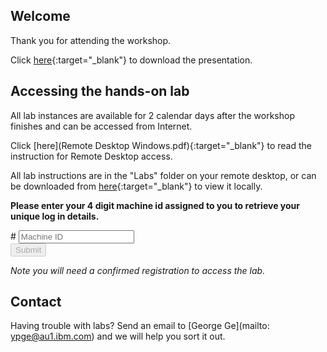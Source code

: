 <script src="https://ajax.googleapis.com/ajax/libs/jquery/3.1.0/jquery.min.js"></script>
<script src="./core-min.js"></script>
<script src="./md5-min.js"></script>
<script src="./wildfire-labs.js"></script>
<link href="https://cdn.jsdelivr.net/npm/bootstrap@5.1.0/dist/css/bootstrap.min.css" rel="stylesheet" integrity="sha384-KyZXEAg3QhqLMpG8r+8fhAXLRk2vvoC2f3B09zVXn8CA5QIVfZOJ3BCsw2P0p/We" crossorigin="anonymous">

## Welcome

Thank you for attending the workshop. 
  
Click [here](https://github.com/ibmgeorge/cics-devops-2022/presentations){:target="_blank"} to download the presentation.

## Accessing the hands-on lab

All lab instances are available for 2 calendar days after the workshop finishes and can be accessed from Internet.

Click [here](Remote Desktop Windows.pdf){:target="_blank"} to read the instruction for Remote Desktop access.

All lab instructions are in the "Labs" folder on your remote desktop, or can be downloaded from [here](https://github.com/ibmgeorge/cics-devops-2022/labs){:target="_blank"} to view it locally.

**Please enter your 4 digit machine id assigned to you to retrieve your unique log in details.**

<form onsubmit="return false;">
<div class="input-group mb-3 col-6">
<span class="input-group-text" id="basic-addon1">#</span>
<input type="text" class="form-control" placeholder="Machine ID" aria-label="Machine ID" aria-describedby="basic-addon1" id="instance-id" maxlength="4" required oninput="validate();">
</div>
<div class="col-6">
<button id="btn-submit" class="btn btn-primary" type="submit" onclick="getLab(document.getElementById('instance-id').value)" disabled>Submit</button>
</div>
</form>
<div id="lab" class=".container .text-monospace">
<em>Note you will need a confirmed registration to access the lab.</em>
</div>

## Contact
Having trouble with labs? Send an email to [George Ge](mailto: ypge@au1.ibm.com) and we will help you sort it out.
